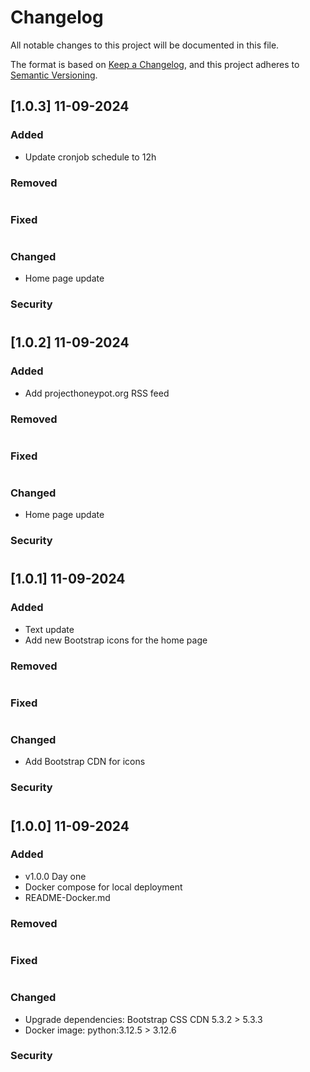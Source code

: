 # Changelog

All notable changes to this project will be documented in this file.

The format is based on [Keep a Changelog](https://keepachangelog.com/en/1.1.0/),
and this project adheres to [Semantic Versioning](https://semver.org/spec/v2.0.0.html).

## [1.0.3] 11-09-2024

### Added

- Update cronjob schedule to 12h

### Removed
#
### Fixed
#
### Changed

- Home page update

### Security
#

## [1.0.2] 11-09-2024

### Added

- Add projecthoneypot.org RSS feed

### Removed
#
### Fixed
#
### Changed

- Home page update

### Security
#

## [1.0.1] 11-09-2024

### Added

- Text update
- Add new Bootstrap icons for the home page

### Removed
#
### Fixed
#
### Changed

- Add Bootstrap CDN for icons

### Security
#

## [1.0.0] 11-09-2024

### Added

- v1.0.0 Day one
- Docker compose for local deployment
- README-Docker.md

### Removed
#
### Fixed
#
### Changed

- Upgrade dependencies: Bootstrap CSS CDN 5.3.2 > 5.3.3
- Docker image: python:3.12.5 > 3.12.6

### Security
#